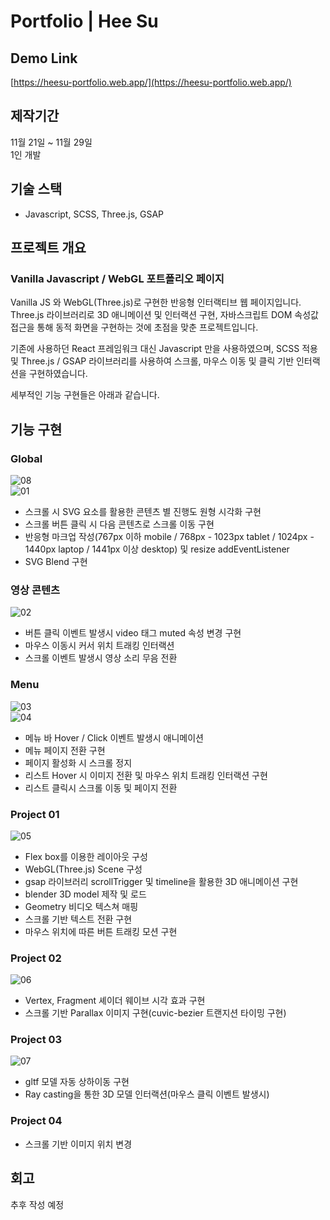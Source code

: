 # Portfolio | Hee Su 

## Demo Link  
[https://heesu-portfolio.web.app/](https://heesu-portfolio.web.app/)
  
  
## 제작기간  
11월 21일 ~ 11월 29일  
1인 개발  
  
## 기술 스택  
  
- Javascript, SCSS, Three.js, GSAP  
  
  
  
## 프로젝트 개요  
  
### Vanilla Javascript / WebGL 포트폴리오 페이지
Vanilla JS 와 WebGL(Three.js)로 구현한 반응형 인터랙티브 웹 페이지입니다.  
Three.js 라이브러리로 3D 애니메이션 및 인터랙션 구현, 자바스크립트 DOM 속성값 접근을 통해 동적 화면을 구현하는 것에 초점을 맞춘 프로젝트입니다.
  
  
기존에 사용하던 React 프레임워크 대신 Javascript 만을 사용하였으며, SCSS 적용 및 Three.js / GSAP 라이브러리를 사용하여 스크롤, 마우스 이동 및 클릭 기반 인터랙션을 구현하였습니다.    
  
  
세부적인 기능 구현들은 아래과 같습니다.  

## 기능 구현  
  
### Global  
![08](https://user-images.githubusercontent.com/68191058/205038623-a2268873-f9a3-47c2-9cbe-e9a1154474f7.gif)  
![01](https://user-images.githubusercontent.com/68191058/205035241-caa300c0-c1d2-4e30-a4f1-baf1e208051e.gif)  
  
- 스크롤 시 SVG 요소를 활용한 콘텐츠 별 진행도 원형 시각화 구현  
- 스크롤 버튼 클릭 시 다음 콘텐츠로 스크롤 이동 구현  
- 반응형 마크업 작성(767px 이하 mobile / 768px - 1023px tablet / 1024px - 1440px laptop / 1441px 이상 desktop) 및 resize addEventListener  
- SVG Blend 구현  
  
### 영상 콘텐츠  
![02](https://user-images.githubusercontent.com/68191058/205035374-99bde023-ba6c-4bef-ae00-39c8026baf19.gif)  
  
- 버튼 클릭 이벤트 발생시 video 태그 muted 속성 변경 구현  
- 마우스 이동시 커서 위치 트래킹 인터랙션   
- 스크롤 이벤트 발생시 영상 소리 무음 전환  
  
  
### Menu  
![03](https://user-images.githubusercontent.com/68191058/205035420-0320764f-cde2-4138-941a-156832158131.gif)  
![04](https://user-images.githubusercontent.com/68191058/205035485-8b5662b3-10f8-4ae0-9cb1-d7823ae6d4ae.gif)  
  
- 메뉴 바 Hover / Click 이벤트 발생시 애니메이션  
- 메뉴 페이지 전환 구현 
- 페이지 활성화 시 스크롤 정지
- 리스트 Hover 시 이미지 전환 및 마우스 위치 트래킹 인터랙션 구현
- 리스트 클릭시 스크롤 이동 및 페이지 전환
  
  
### Project 01  
![05](https://user-images.githubusercontent.com/68191058/205035602-e37842ab-9bf0-4f02-89e4-e92a11a50360.gif)  
  
- Flex box를 이용한 레이아웃 구성
- WebGL(Three.js) Scene 구성  
- gsap 라이브러리 scrollTrigger 및 timeline을 활용한 3D 애니메이션 구현  
- blender 3D model 제작 및 로드   
- Geometry 비디오 텍스쳐 매핑   
- 스크롤 기반 텍스트 전환 구현  
- 마우스 위치에 따른 버튼 트래킹 모션 구현  
  
  
### Project 02  
![06](https://user-images.githubusercontent.com/68191058/205035645-b853f3b8-abb2-4669-a206-d1419dc892ec.gif)  
  
- Vertex, Fragment 셰이더 웨이브 시각 효과 구현  
- 스크롤 기반 Parallax 이미지 구현(cuvic-bezier 트랜지션 타이밍 구현)  
  
  
### Project 03  
![07](https://user-images.githubusercontent.com/68191058/205035722-6cd3e808-2ca5-42c3-8143-44783b1b374c.gif)  
  
- gltf 모델 자동 상하이동 구현  
- Ray casting을 통한 3D 모델 인터랙션(마우스 클릭 이벤트 발생시)  
  
  
### Project 04  
  
- 스크롤 기반 이미지 위치 변경  
  
  
  
## 회고  
추후 작성 예정
